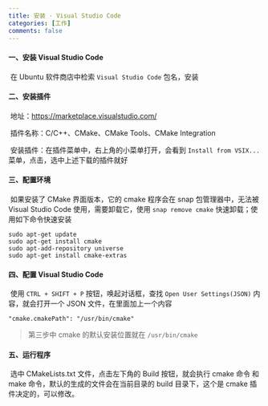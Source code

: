 ```yaml
---
title: 安装 · Visual Studio Code
categories: [工作]
comments: false
---
```


#### 一、安装 Visual Studio Code

​	在 Ubuntu 软件商店中检索 `Visual Studio Code` 包名，安装

#### 二、安装插件

​	地址：https://marketplace.visualstudio.com/ 

​	插件名称：C/C++、CMake、CMake Tools、CMake Integration

​	安装插件：在插件菜单中，右上角的小菜单打开，会看到 `Install from VSIX...` 菜单，点击，选中上述下载的插件就好

#### 三、配置环境

​	如果安装了 CMake 界面版本，它的 cmake 程序会在 snap 包管理器中，无法被 Visual Studio Code 使用，需要卸载它，使用 `snap remove cmake` 快速卸载；使用如下命令快速安装 

````shell
sudo apt-get update
sudo apt-get install cmake
sudo apt-add-repository universe
sudo apt-get install cmake-extras
````

#### 四、配置 Visual Studio Code

​	使用 `CTRL + SHIFT + P` 按钮，唤起对话框，查找 `Open User Settings(JSON)` 内容，就会打开一个 JSON 文件，在里面加上一个内容

```
"cmake.cmakePath": "/usr/bin/cmake"
```

> 第三步中 cmake 的默认安装位置就在 `/usr/bin/cmake`

#### 五、运行程序

​	选中 CMakeLists.txt 文件，点击左下角的 Build 按钮，就会执行 cmake 命令 和 make 命令，默认的生成的文件会在当前目录的 build 目录下，这个是 cmake 插件决定的，可以修改。